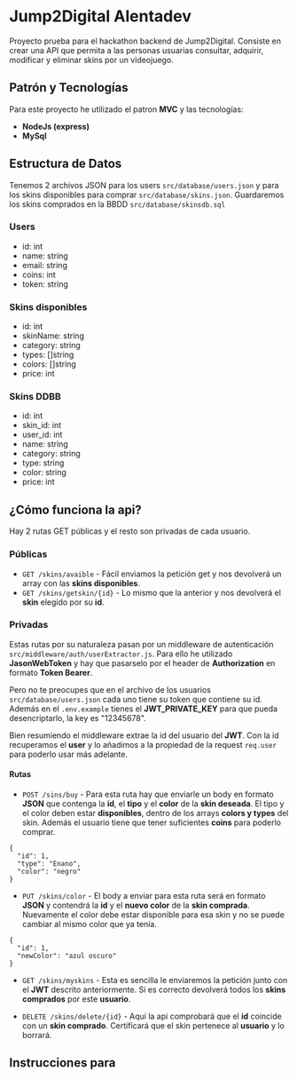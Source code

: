 # Jump2Digital Alentadev

Proyecto prueba para el hackathon backend de Jump2Digital. Consiste en crear una API que permita a las personas usuarias consultar, adquirir, modificar y eliminar skins por
un videojuego.

## Patrón y Tecnologías

Para este proyecto he utilizado el patron **MVC** y las tecnologías:

- **NodeJs (express)**
- **MySql**

## Estructura de Datos

Tenemos 2 archivos JSON para los users ```src/database/users.json``` y para los skins disponibles para comprar ```src/database/skins.json```. Guardaremos los skins comprados en la BBDD ```src/database/skinsdb.sql```

### Users

- id: int 
- name: string
- email: string
- coins: int 
- token: string

### Skins disponibles

- id: int
- skinName: string
- category: string
- types: []string
- colors: []string
- price: int

### Skins DDBB

- id: int
- skin_id: int
- user_id: int
- name: string
- category: string
- type: string
- color: string
- price: int

## ¿Cómo funciona la api?

Hay 2 rutas GET públicas y el resto son privadas de cada usuario. 

### Públicas

- ```GET /skins/avaible``` - Fácil enviamos la petición get y nos devolverá un array con las **skins disponibles**.
- ```GET /skins/getskin/{id}``` - Lo mismo que la anterior y nos devolverá el **skin** elegido por su **id**.

### Privadas

Estas rutas por su naturaleza pasan por un middleware de autenticación ```src/middleware/auth/userExtractor.js```. Para ello he utilizado **JasonWebToken** y hay que pasarselo por el header de **Authorization** en formato **Token Bearer**. 

Pero no te preocupes que en el archivo de los usuarios ```src/database/users.json``` cada uno tiene su token que contiene su id. Además en el ```.env.example``` tienes el **JWT_PRIVATE_KEY** para que pueda desencriptarlo, la key es "12345678".

Bien resumiendo el middleware extrae la id del usuario del **JWT**. Con la id recuperamos el **user** y lo añadimos a la propiedad de la request ```req.user``` para poderlo usar más adelante.

#### Rutas

- ```POST /sins/buy``` - Para esta ruta hay que enviarle un body en formato **JSON** que contenga la **id**, el **tipo** y el **color** de la **skin deseada**. El tipo y el color deben estar **disponibles**, dentro de los arrays **colors y types** del skin. Además el usuario tiene que tener suficientes **coins** para poderlo comprar.

```
{
  "id": 1,
  "type": "Enano",
  "color": "negro"
}
```

- ```PUT /skins/color``` - El body a enviar para esta ruta será en formato **JSON** y contendrá la **id** y el **nuevo color** de la **skin comprada**. Nuevamente el color debe estar disponible para esa skin y no se puede cambiar al mismo color que ya tenía.

```
{
  "id": 1,
  "newColor": "azul oscuro"
}
```

- ```GET /skins/myskins``` - Esta es sencilla le enviaremos la petición junto con el **JWT** descrito anteriormente. Si es correcto devolverá todos los **skins comprados** por este **usuario**.

- ```DELETE /skins/delete/{id}``` - Aquí la api comprobará que el **id** coincide con un **skin comprado**. Certificará que el skin pertenece al **usuario** y lo borrará.

## Instrucciones para 